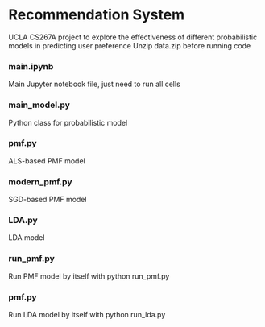 # Recommendation System
UCLA CS267A project to explore the effectiveness of different probabilistic models in predicting user preference
Unzip data.zip before running code

### main\.ipynb
Main Jupyter notebook file, just need to run all cells

### main_model\.py
Python class for probabilistic model

### pmf\.py
ALS-based PMF model

### modern_pmf\.py
SGD-based PMF model

### LDA\.py
LDA model

### run_pmf\.py
Run PMF model by itself with python run_pmf.py

### pmf\.py
Run LDA model by itself with python run_lda.py